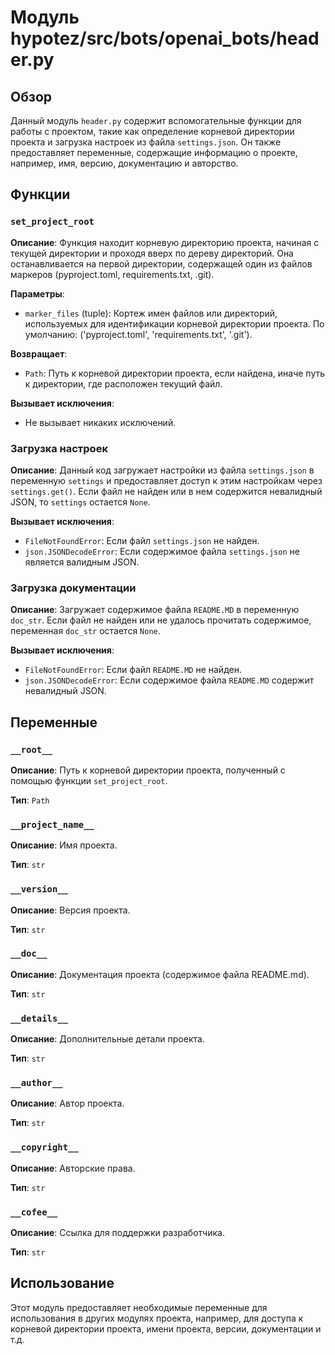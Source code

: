 # Модуль hypotez/src/bots/openai_bots/header.py

## Обзор

Данный модуль `header.py` содержит вспомогательные функции для работы с проектом, такие как определение корневой директории проекта и загрузка настроек из файла `settings.json`.  Он также предоставляет переменные, содержащие информацию о проекте, например, имя, версию, документацию и авторство.

## Функции

### `set_project_root`

**Описание**: Функция находит корневую директорию проекта, начиная с текущей директории и проходя вверх по дереву директорий. Она останавливается на первой директории, содержащей один из файлов маркеров (pyproject.toml, requirements.txt, .git).

**Параметры**:

- `marker_files` (tuple): Кортеж имен файлов или директорий, используемых для идентификации корневой директории проекта. По умолчанию: ('pyproject.toml', 'requirements.txt', '.git').

**Возвращает**:

- `Path`: Путь к корневой директории проекта, если найдена, иначе путь к директории, где расположен текущий файл.

**Вызывает исключения**:

- Не вызывает никаких исключений.


### Загрузка настроек

**Описание**: Данный код загружает настройки из файла `settings.json` в переменную `settings` и предоставляет доступ к этим настройкам через `settings.get()`. Если файл не найден или в нем содержится невалидный JSON, то `settings` остается `None`.

**Вызывает исключения**:

- `FileNotFoundError`: Если файл `settings.json` не найден.
- `json.JSONDecodeError`: Если содержимое файла `settings.json` не является валидным JSON.


### Загрузка документации

**Описание**: Загружает содержимое файла `README.MD` в переменную `doc_str`. Если файл не найден или не удалось прочитать содержимое, переменная `doc_str` остается `None`.

**Вызывает исключения**:

- `FileNotFoundError`: Если файл `README.MD` не найден.
- `json.JSONDecodeError`: Если содержимое файла `README.MD` содержит невалидный JSON.


## Переменные

### `__root__`

**Описание**: Путь к корневой директории проекта, полученный с помощью функции `set_project_root`.

**Тип**: `Path`

### `__project_name__`

**Описание**: Имя проекта.

**Тип**: `str`

### `__version__`

**Описание**: Версия проекта.

**Тип**: `str`

### `__doc__`

**Описание**: Документация проекта (содержимое файла README.md).

**Тип**: `str`

### `__details__`

**Описание**: Дополнительные детали проекта.

**Тип**: `str`

### `__author__`

**Описание**: Автор проекта.

**Тип**: `str`

### `__copyright__`

**Описание**: Авторские права.

**Тип**: `str`

### `__cofee__`

**Описание**: Ссылка для поддержки разработчика.

**Тип**: `str`


## Использование

Этот модуль предоставляет необходимые переменные для использования в других модулях проекта, например, для доступа к корневой директории проекта, имени проекта, версии, документации и т.д.